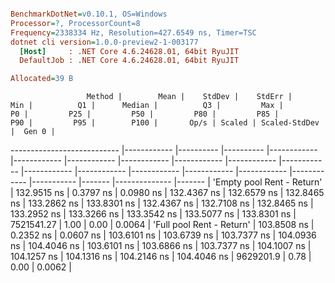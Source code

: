 ``` ini

BenchmarkDotNet=v0.10.1, OS=Windows
Processor=?, ProcessorCount=8
Frequency=2338334 Hz, Resolution=427.6549 ns, Timer=TSC
dotnet cli version=1.0.0-preview2-1-003177
  [Host]     : .NET Core 4.6.24628.01, 64bit RyuJIT
  DefaultJob : .NET Core 4.6.24628.01, 64bit RyuJIT

Allocated=39 B  

```
                     Method |        Mean |    StdDev |    StdErr |         Min |          Q1 |      Median |          Q3 |         Max |          P0 |         P25 |         P50 |         P80 |         P85 |         P90 |         P95 |        P100 |       Op/s | Scaled | Scaled-StdDev |  Gen 0 |
--------------------------- |------------ |---------- |---------- |------------ |------------ |------------ |------------ |------------ |------------ |------------ |------------ |------------ |------------ |------------ |------------ |------------ |----------- |------- |-------------- |------- |
 'Empty pool Rent - Return' | 132.9515 ns | 0.3797 ns | 0.0980 ns | 132.4367 ns | 132.6579 ns | 132.8465 ns | 133.2862 ns | 133.8301 ns | 132.4367 ns | 132.7108 ns | 132.8465 ns | 133.2952 ns | 133.3266 ns | 133.3542 ns | 133.5077 ns | 133.8301 ns | 7521541.27 |   1.00 |          0.00 | 0.0064 |
  'Full pool Rent - Return' | 103.8508 ns | 0.2352 ns | 0.0607 ns | 103.6101 ns | 103.6739 ns | 103.7377 ns | 104.0936 ns | 104.4046 ns | 103.6101 ns | 103.6866 ns | 103.7377 ns | 104.1007 ns | 104.1257 ns | 104.1316 ns | 104.2146 ns | 104.4046 ns |  9629201.9 |   0.78 |          0.00 | 0.0062 |
